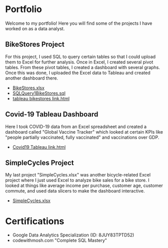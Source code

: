 # Portfolio

Welcome to my portfolio! Here you will find some of the projects I have worked on as a data analyst.

## BikeStores Project

For this project, I used SQL to query certain tables so that I could upload them to Excel for further analysis. Once in Excel, I created several pivot tables. From these pivot tables, I created a dashboard with several graphs. Once this was done, I uploaded the Excel data to Tableau and created another dashboard there.

* [BikeStores.xlsx](https://github.com/Clayharms/Portfolio/blob/main/BikeStores.xlsx)
* [SQLQuery1BikeStores.sql](https://github.com/Clayharms/Portfolio/blob/main/SQLQuery1BikeStores.sql)
* [tableau bikestores link.html](https://github.com/Clayharms/Portfolio/blob/main/tableau%20bikestores%20link.html)

## Covid-19 Tableau Dashboard

Here I took COVID-19 data from an Excel spreadsheet and created a dashboard called "Global Vaccine Tracker" which looked at certain KPIs like "people partially vaccinated, fully vaccinated" and vaccinations over GDP.

* [Covid19 Tableau link.html](https://github.com/Clayharms/Portfolio/blob/main/Covid19%20Tableau%20link.html)

## SimpleCycles Project

My last project "SimpleCycles.xlsx" was another bicycle-related Excel project where I just used Excel to analyze bike sales for a bike store. I looked at things like average income per purchase, customer age, customer commute, and used data slicers to make the dashboard interactive.

* [SimpleCycles.xlsx](https://github.com/Clayharms/Portfolio/blob/main/SimpleCycles.xlsx)

# Certifications

* Google Data Analytics Specialization (ID: 8JUY83TPTD52)
* codewithmosh.com "Complete SQL Mastery"
